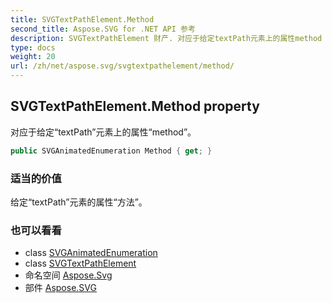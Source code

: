 ```yaml
---
title: SVGTextPathElement.Method
second_title: Aspose.SVG for .NET API 参考
description: SVGTextPathElement 财产. 对应于给定textPath元素上的属性method
type: docs
weight: 20
url: /zh/net/aspose.svg/svgtextpathelement/method/
---
```

## SVGTextPathElement.Method property

对应于给定“textPath”元素上的属性“method”。

```csharp
public SVGAnimatedEnumeration Method { get; }
```

### 适当的价值

给定“textPath”元素的属性“方法”。

### 也可以看看

* class [SVGAnimatedEnumeration](../../../aspose.svg.datatypes/svganimatedenumeration/)
* class [SVGTextPathElement](../)
* 命名空间 [Aspose.Svg](../../svgtextpathelement/)
* 部件 [Aspose.SVG](../../../)


